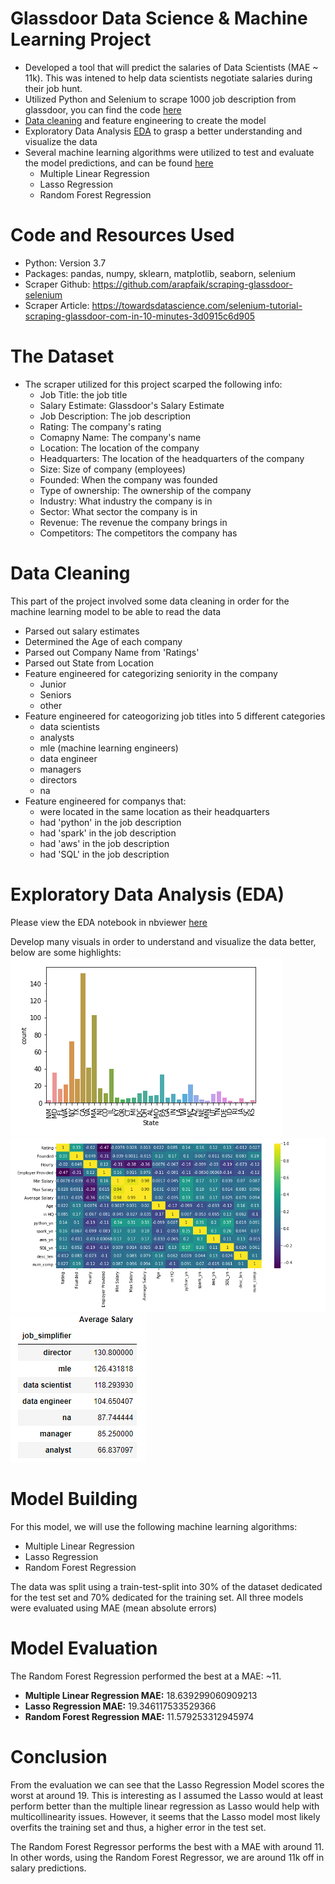 # Glassdoor Data Science & Machine Learning Project
- Developed a tool that will predict the salaries of Data Scientists (MAE ~ 11k). This was intened to help data scientists negotiate salaries during their job hunt.
- Utilized Python and Selenium to scrape 1000 job description from glassdoor, you can find the code [here](https://github.com/jason-huynh83/Glassdoor_Salary_Predictions/blob/master/glassdoor_scraper.py)
- [Data cleaning](https://github.com/jason-huynh83/Glassdoor_Salary_Predictions/blob/master/data_cleaning.py) and feature engineering to create the model 
- Exploratory Data Analysis [EDA](https://github.com/jason-huynh83/Glassdoor_Salary_Predictions/blob/master/Exploratory%20Data%20Analysis.ipynb) to grasp a better understanding and visualize the data
- Several machine learning algorithms were utilized to test and evaluate the model predictions, and can be found [here](https://github.com/jason-huynh83/Glassdoor_Salary_Predictions/blob/master/Model%20Building.ipynb)
  - Multiple Linear Regression
  - Lasso Regression
  - Random Forest Regression
  
# Code and Resources Used
- Python: Version 3.7
- Packages: pandas, numpy, sklearn, matplotlib, seaborn, selenium
- Scraper Github: https://github.com/arapfaik/scraping-glassdoor-selenium
- Scraper Article: https://towardsdatascience.com/selenium-tutorial-scraping-glassdoor-com-in-10-minutes-3d0915c6d905
  
# The Dataset
- The scraper utilized for this project scarped the following info:
  - Job Title: the job title
  - Salary Estimate: Glassdoor's Salary Estimate
  - Job Description: The job description
  - Rating: The company's rating
  - Comapny Name: The company's name
  - Location: The location of the company
  - Headquarters: The location of the headquarters of the company
  - Size: Size of company (employees)
  - Founded: When the company was founded
  - Type of ownership: The ownership of the company
  - Industry: What industry the company is in
  - Sector: What sector the company is in
  - Revenue: The revenue the company brings in
  - Competitors: The competitors the company has

# Data Cleaning
This part of the project involved some data cleaning in order for the machine learning model to be able to read the data
- Parsed out salary estimates
- Determined the Age of each company
- Parsed out Company Name from 'Ratings'
- Parsed out State from Location
- Feature engineered for categorizing seniority in the company
  - Junior
  - Seniors
  - other
- Feature engineered for cateogorizing job titles into 5 different categories
  - data scientists
  - analysts
  - mle (machine learning engineers)
  - data engineer
  - managers
  - directors
  - na
- Feature engineered for companys that:
  - were located in the same location as their headquarters
  - had 'python' in the job description
  - had 'spark' in the job description
  - had 'aws' in the job description
  - had 'SQL' in the job description
  
# Exploratory Data Analysis (EDA)
Please view the EDA notebook in nbviewer [here](https://nbviewer.jupyter.org/github/jason-huynh83/Glassdoor_Salary_Predictions/blob/master/Exploratory%20Data%20Analysis.ipynb)

Develop many visuals in order to understand and visualize the data better, below are some highlights:
![](Images/EDA.png) ![](Images/heatmap.png)
![](Images/pivot_table.png)

# Model Building 
For this model, we will use the following machine learning algorithms:
- Multiple Linear Regression
- Lasso Regression
- Random Forest Regression

The data was split using a train-test-split into 30% of the dataset dedicated for the test set and 70% dedicated for the training set. All three models were evaluated using MAE (mean absolute errors)

# Model Evaluation
The Random Forest Regression performed the best at a MAE: ~11.
- **Multiple Linear Regression MAE:**  18.639299060909213
- **Lasso Regression MAE:**  19.346117533529366
- **Random Forest Regression MAE:**  11.579253312945974

# Conclusion
From the evaluation we can see that the Lasso Regression Model scores the worst at around 19. This is interesting as I assumed the Lasso would at least perform better than the multiple linear regression as Lasso would help with multicollinearity issues. However, it seems that the Lasso model most likely overfits the training set and thus, a higher error in the test set.

The Random Forest Regressor performs the best with a MAE with around 11. In other words, using the Random Forest Regressor, we are around 11k off in salary predictions.



